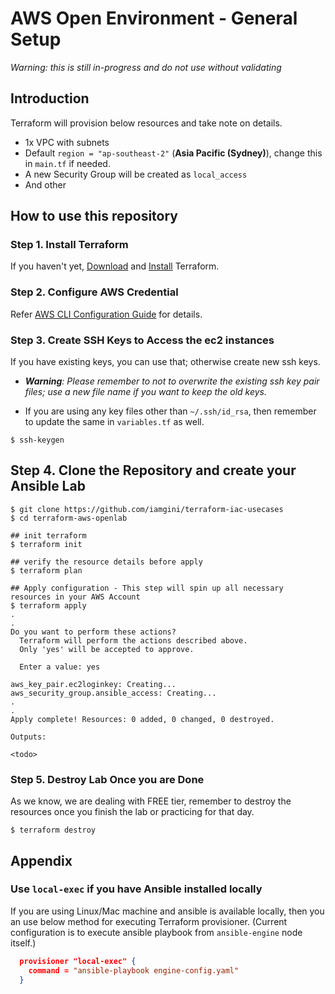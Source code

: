 # AWS Open Environment - General Setup

*Warning: this is still in-progress and do not use without validating*

## Introduction

Terraform will provision below resources and take note on details.

- 1x VPC with subnets
- Default `region = "ap-southeast-2"` (**Asia Pacific (Sydney)**), change this in `main.tf` if needed.
- A new Security Group will be created as `local_access`
- And other

## How to use this repository

### Step 1. Install Terraform

If you haven't yet, [Download](https://www.terraform.io/downloads.html) and [Install](https://learn.hashicorp.com/tutorials/terraform/install-cli) Terraform.

### Step 2. Configure AWS Credential

Refer [AWS CLI Configuration Guide](https://github.com/iamgini/vagrant-iac-usecases#aws-setup) for details.

### Step 3. Create SSH Keys to Access the ec2 instances

If you have existing keys, you can use that; otherwise create new ssh keys.

- ***Warning**: Please remember to not to overwrite the existing ssh key pair files; use a new file name if you want to keep the old keys.*

- If you are using any key files other than `~/.ssh/id_rsa`, then remember to update the same in `variables.tf` as well.

```shell
$ ssh-keygen
```

## Step 4. Clone the Repository and create your Ansible Lab

```shell
$ git clone https://github.com/iamgini/terraform-iac-usecases
$ cd terraform-aws-openlab

## init terraform
$ terraform init

## verify the resource details before apply
$ terraform plan

## Apply configuration - This step will spin up all necessary resources in your AWS Account
$ terraform apply
.
.
Do you want to perform these actions?
  Terraform will perform the actions described above.
  Only 'yes' will be accepted to approve.

  Enter a value: yes

aws_key_pair.ec2loginkey: Creating...
aws_security_group.ansible_access: Creating...
.
.
Apply complete! Resources: 0 added, 0 changed, 0 destroyed.

Outputs:

<todo>
```

### Step 5. Destroy Lab Once you are Done

As we know, we are dealing with FREE tier, remember to destroy the resources once you finish the lab or practicing for that day.

```shell
$ terraform destroy
```

## Appendix

### Use `local-exec` if you have Ansible installed locally

If you are using Linux/Mac machine and ansible is available locally, then you an use below method for executing Terraform provisioner. (Current configuration is to execute ansible playbook  from `ansible-engine` node itself.)

```json
  provisioner "local-exec" {
    command = "ansible-playbook engine-config.yaml"
  }
```